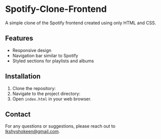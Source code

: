# Spotify-Clone-Frontend

A simple clone of the Spotify frontend created using only HTML and CSS.

## Features

- Responsive design
- Navigation bar similar to Spotify
- Styled sections for playlists and albums

## Installation

1. Clone the repository:
2. Navigate to the project directory:
3. Open `index.html` in your web browser.


## Contact
For any questions or suggestions, please reach out to lkshyshokeen@gmail.com.
